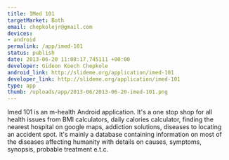 ```yaml
--- 
title: IMed 101
targetMarket: Both
email: chepkolejr@gmail.com
devices: 
- android
permalink: /app/imed-101
status: publish
date: 2013-06-20 11:08:17.745111 +00:00
developer: Gideon Koech Chepkole
android_link: http://slideme.org/application/imed-101
developer_link: http://slideme.org/application/imed-101
type: app
thumb: /uploads/app/2013-06/2013-06-20-imed-101.png
---
```


Imed 101 is an m-health Android application. It's a one stop shop for all health issues from BMI calculators, daily calories calculator, finding the nearest hospital on google maps, addiction solutions, diseases to locating an accident spot. It's mainly a database containing information on most of the diseases affecting humanity with details on causes, symptoms, synopsis, probable treatment e.t.c.
